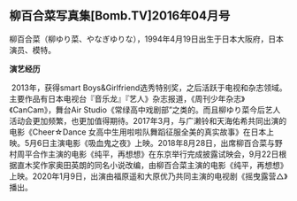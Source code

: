 ## 柳百合菜写真集[Bomb.TV]2016年04月号


​      柳百合菜（柳ゆり菜、やなぎゆりな），1994年4月19日出生于日本大阪府，日本演员、模特。

**演艺经历**

​      2013年，获得smart Boys&Girlfriend选秀特别奖，之后活跃于电视和杂志领域。主要作品有日本电视台『音乐龙』『艺人》杂志报道，《周刊少年杂志》《CanCam》，舞台Air Studio《常绿高中戏剧部”之类的。而且柳ゆり菜今后艺人活动会更加频繁，也更加值得期待。
​      2017年3月，与广濑铃和天海佑希共同出演的电影《Cheer☆Dance 女高中生用啦啦队舞蹈征服全美的真实故事》在日本上映。5月6日主演电影《吸血鬼之夜》上映。
​      2018年8月28日，出席柳百合菜与野村周平合作主演的电影《纯平，再想想》在东京举行完成披露试映会，9月22日根据直木奖作家奥田英朗的同名小说改编，由柳百合菜主演的电影《纯平，再想想》上映。
​      2020年1月9日，出演由福原遥和大原优乃共同主演的电视剧《摇曳露营△》播出。